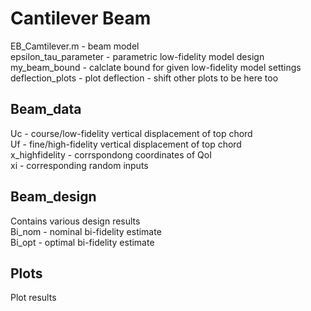 # Cantilever Beam 

EB_Camtilever.m - beam model   
epsilon_tau_parameter - parametric low-fidelity model design   
my_beam_bound - calclate bound for given low-fidelity model settings   
deflection_plots - plot deflection - shift other plots to be here too   

## Beam_data
Uc - course/low-fidelity vertical displacement of top chord  
Uf - fine/high-fidelity vertical displacement of top chord  
x_highfidelity - corrspondong coordinates of QoI   
xi - corresponding random inputs   

## Beam_design
Contains various design results   
Bi_nom - nominal bi-fidelity estimate  
Bi_opt - optimal bi-fidelity estimate  

## Plots
Plot results  
